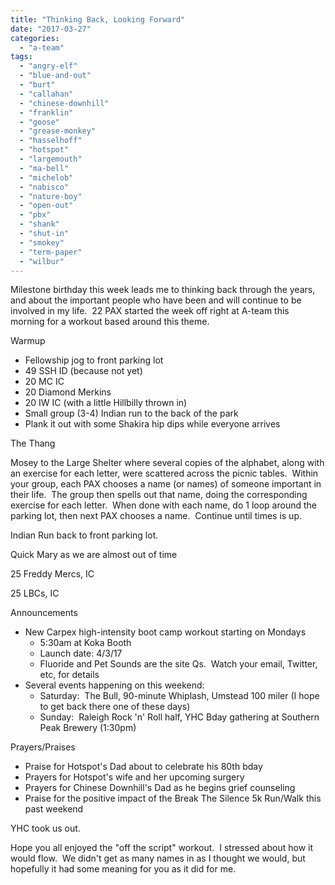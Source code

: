 ```yaml
---
title: "Thinking Back, Looking Forward"
date: "2017-03-27"
categories: 
  - "a-team"
tags: 
  - "angry-elf"
  - "blue-and-out"
  - "burt"
  - "callahan"
  - "chinese-downhill"
  - "franklin"
  - "goose"
  - "grease-monkey"
  - "hasselhoff"
  - "hotspot"
  - "largemouth"
  - "ma-bell"
  - "michelob"
  - "nabisco"
  - "nature-boy"
  - "open-out"
  - "pbx"
  - "shank"
  - "shut-in"
  - "smokey"
  - "term-paper"
  - "wilbur"
---
```


Milestone birthday this week leads me to thinking back through the years, and about the important people who have been and will continue to be involved in my life.  22 PAX started the week off right at A-team this morning for a workout based around this theme.

Warmup

- Fellowship jog to front parking lot
- 49 SSH ID (because not yet)
- 20 MC IC
- 20 Diamond Merkins
- 20 IW IC (with a little Hillbilly thrown in)
- Small group (3-4) Indian run to the back of the park
- Plank it out with some Shakira hip dips while everyone arrives

The Thang

Mosey to the Large Shelter where several copies of the alphabet, along with an exercise for each letter, were scattered across the picnic tables.  Within your group, each PAX chooses a name (or names) of someone important in their life.  The group then spells out that name, doing the corresponding exercise for each letter.  When done with each name, do 1 loop around the parking lot, then next PAX chooses a name.  Continue until times is up.

Indian Run back to front parking lot.

Quick Mary as we are almost out of time

25 Freddy Mercs, IC

25 LBCs, IC

Announcements

- New Carpex high-intensity boot camp workout starting on Mondays
    - 5:30am at Koka Booth
    - Launch date: 4/3/17
    - Fluoride and Pet Sounds are the site Qs.  Watch your email, Twitter, etc, for details
- Several events happening on this weekend:
    - Saturday:  The Bull, 90-minute Whiplash, Umstead 100 miler (I hope to get back there one of these days)
    - Sunday:  Raleigh Rock 'n' Roll half, YHC Bday gathering at Southern Peak Brewery (1:30pm)

Prayers/Praises

- Praise for Hotspot's Dad about to celebrate his 80th bday
- Prayers for Hotspot's wife and her upcoming surgery
- Prayers for Chinese Downhill's Dad as he begins grief counseling
- Praise for the positive impact of the Break The Silence 5k Run/Walk this past weekend

YHC took us out.

Hope you all enjoyed the "off the script" workout.  I stressed about how it would flow.  We didn't get as many names in as I thought we would, but hopefully it had some meaning for you as it did for me.
